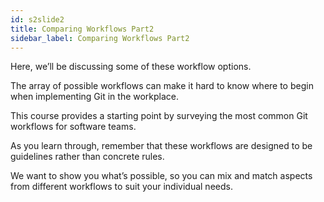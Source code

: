```yaml
---
id: s2slide2
title: Comparing Workflows Part2
sidebar_label: Comparing Workflows Part2
---
```



<!-- ![xxx](https://raw.githubusercontent.com/ChickenKyiv/awesome-git-article/master/img/merge/simple-git-flow.png) -->

Here, we’ll be discussing some of these workflow options.

The array of possible workflows can make it hard to know where to begin when implementing Git in the workplace.

This course provides a starting point by surveying the most common Git workflows for software teams.

As you learn through, remember that these workflows are designed to be guidelines rather than concrete rules.

We want to show you what’s possible, so you can mix and match aspects from different workflows to suit your individual needs.
